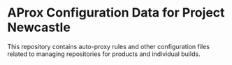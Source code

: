 # AProx Configuration Data for Project Newcastle

This repository contains auto-proxy rules and other configuration files related to managing repositories for products and individual builds.